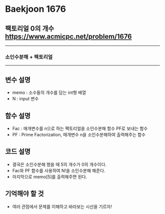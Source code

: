 Baekjoon 1676
=============
팩토리얼 0의 개수  <https://www.acmicpc.net/problem/1676>
---------------
- - -
### 소인수분해 + 팩토리얼
- - -
## 변수 설명
- memo : 소수들의 개수를 담는 int형 배열
- N : input 변수
## 함수 설명
- Fac : 매개변수를 n으로 하는 팩토리얼을 소인수분해 함수 PF로 보내는 함수
- PF : Prime Factorization, 매개변수 n을 소인수분해하여 출력해주는 함수
## 코드 설명
- 결국은 소인수분해 했을 때 5의 개수가 0의 개수이다.
- Fac와 PF 함수를 사용하여 N!을 소인수분해 해준다.
- 마지막으로 memo[5]를 출력해주면 된다.
## 기억해야 할 것
- 여러 관점에서 문제를 이해하고 바라보는 시선을 기르자!
